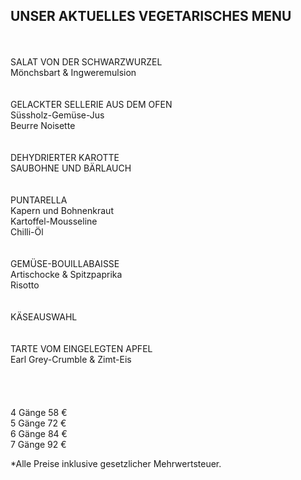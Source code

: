 ## UNSER AKTUELLES VEGETARISCHES MENU
  
  <br>
<br>  
SALAT VON DER SCHWARZWURZEL<br>
Mönchsbart & Ingweremulsion<br>
<br>
<br>
GELACKTER SELLERIE AUS DEM OFEN<br>
Süssholz-Gemüse-Jus<br>  
Beurre Noisette<br>  
<br>
<br>
DEHYDRIERTER KAROTTE<br>
SAUBOHNE UND BÄRLAUCH<br>  
<br>
<br>
PUNTARELLA<br>
Kapern und Bohnenkraut<br>
Kartoffel-Mousseline<br>  
Chilli-Öl<br>  
<br>
<br>
GEMÜSE-BOUILLABAISSE<br>  
Artischocke & Spitzpaprika<br>  
Risotto<br>  
<br>
<br>
KÄSEAUSWAHL<br>
<br>
<br>
TARTE VOM EINGELEGTEN APFEL<br>  
Earl Grey-Crumble & Zimt-Eis<br>  
<br>
<br>
<br>
<br>
4 Gänge 58 €<br>
5 Gänge 72 €<br>  
6 Gänge 84 €<br>
7 Gänge 92 €<br>
  
\*Alle Preise inklusive gesetzlicher Mehrwertsteuer.
